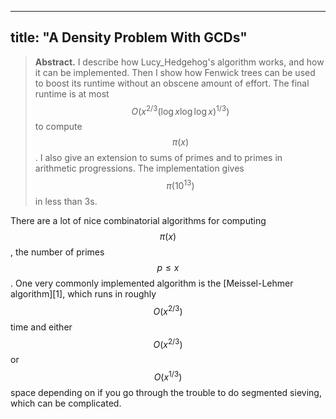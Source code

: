 ---
title: "A Density Problem With GCDs"
------

> **Abstract.** I describe how Lucy_Hedgehog's algorithm works, and how it can be implemented. Then I show how Fenwick trees can be used to boost its runtime without an obscene amount of effort. The final runtime is at most $$O(x^{2/3} (\log x \log \log x)^{1/3})$$ to compute $$\pi(x)$$. I also give an extension to sums of primes and to primes in arithmetic progressions. The implementation gives $$\pi(10^{13})$$ in less than 3s.

There are a lot of nice combinatorial algorithms for computing $$\pi(x)$$, the number of primes $$p \leq x$$. One very commonly implemented algorithm is the [Meissel-Lehmer algorithm][1], which runs in roughly $$O(x^{2/3})$$ time and either $$O(x^{2/3})$$ or $$O(x^{1/3})$$ space depending on if you go through the trouble to do segmented sieving, which can be complicated.